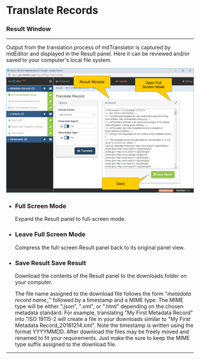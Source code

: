 # Translate Records 
### Result Window
---

Output from the translation process of mdTranslator is captured by mdEditor and displayed in the <span class="md-panel">Result</span> panel.  Here it can be reviewed and/or saved to your computer's local file system.

![Translate Result Window](/assets/reference/translate/translate-result.png)

* ### <i class="fa fa-expand"> </i> Full Screen Mode
  Expand the <span class="md-panel">Result</span> panel to full-screen mode. 

* ### <i class="fa fa-compress"> </i> Leave Full Screen Mode
  Compress the full-screen <span class="md-panel">Result</span> panel back to its original panel view. 
  
* ### <span class="btn btn-success btn-xs"> <i class="fa fa-floppy-o"> </i> Save Result</span> Save Result
  Download the contents of the <span class="md-panel">Result</span> panel to the downloads folder on your computer.  
  
  The file name assigned to the download file follows the form "*metadata record name*_" followed by a timestamp and a MIME type.  The MIME type will be either ".json", ".xml", or ".html" depending on the chosen metadata standard.  For example, translating "My First Metadata Record" into "ISO 19115-2 will create a file in your downloads similar to "My First Metadata Record_20181214.xml".  Note the timestamp is written using the format YYYYMMDD.  After download the files may be freely moved and renamed to fit your requirements.  Just make the sure to keep the MIME type suffix assigned to the download file.  

---

